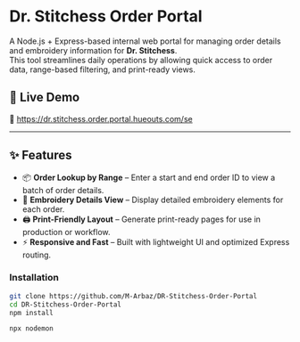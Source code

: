 # Dr. Stitchess Order Portal

A Node.js + Express-based internal web portal for managing order details and embroidery information for **Dr. Stitchess**.  
This tool streamlines daily operations by allowing quick access to order data, range-based filtering, and print-ready views.

## 🚀 Live Demo
🔗 https://dr.stitchess.order.portal.hueouts.com/se

---

## ✨ Features

- 📦 **Order Lookup by Range** – Enter a start and end order ID to view a batch of order details.
- 🧵 **Embroidery Details View** – Display detailed embroidery elements for each order.
- 🖨️ **Print-Friendly Layout** – Generate print-ready pages for use in production or workflow.
- ⚡ **Responsive and Fast** – Built with lightweight UI and optimized Express routing.

### Installation

```bash
git clone https://github.com/M-Arbaz/DR-Stitchess-Order-Portal
cd DR-Stitchess-Order-Portal
npm install
```
```Start 
npx nodemon
